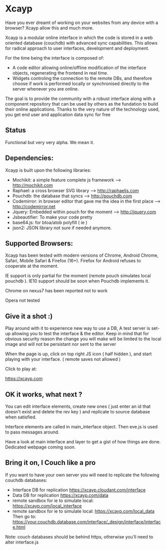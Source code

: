 Xcayp
=====

Have you ever dreamt of working on your websites from any device with a browser? Xcayp allow this and much more.

Xcayp is a modular online interface in which the code is stored in a web oriented database (couchdb) with advanced 
sync capabilities. This allows for radical approach to user interfaces, development and deployment.  

For the time being the interface is composed of:
 - A code editor allowing online/offline modification of the interface objects, regenerating the frontend in real time.
 - Widgets controling the connection to the remote DBs, and therefore choose if work is performed locally 
or synchronised directly to the server whenever you are online.


The goal is to provide the community with a robust interface along with a component repository that can be used by 
others as the fundation to build their online applications. Thanks to the very nature of the technology used, you get end 
user and application data sync for free


Status
------

Functional but very very alpha. We mean it.

Dependencies:
-------------
Xcayp is built upon the following libraries:
- Mochikit: a simple feature complete js framework    					 --> http://mochikit.com
- Raphael: a cross browser SVG library										 --> http://raphaeljs.com
- Pouchdb: the database that syncs											 --> http://pouchdb.com
- Codemirror: in browser editor that gave me the idea in the first place		 --> http://codemirror.net
- Jquery: Embedded within pouch for the moment								 --> http://jquery.com
- Jsbeautifier: To make your code pretty
- base64.js: for btoa/atob polyfill ( ie )
- json2: JSON library not sure if needed anymore.

Supported Browsers:
------------------
Xcayp has been tested with modern versions of Chrome, Android Chrome, Safari, Mobile Safari & Firefox (16+).
Firefox for Android refuses to cooperate at the moment.

IE support is only partial for the moment (remote pouch simulates local pouchdb ). IE10 support should be 
soon when Pouchdb implements it.

Chrome on nexus7 has been reported not to work

Opera not tested

Give it a shot :)
----------------

Play around with it to experience new way to use a DB, A test server is set-up allowing you to test the interface & 
the editor. Keep in mind that for obvious security reason the change you will make will be limited to the local image 
and will not be persistant nor sent to the server



When the page is up, click on top right JS icon ( half hidden ), and start playing with your interface.
( remote saves not allowed )

Click to play at:

https://xcayp.com



OK it works, what next ?
------------------------

You can edit interface elements, create new ones ( just enter an id that doesn't exist and delete the rev key ) and replicate to source database when satisfied.

Interface elements are called in main_interface object. Then eve.js is used to pass messages around.

Have a look at main interface and layer to get a gist of how things are done.
Dedicated webpage coming soon.



Bring it on, I Couch like a pro
-------------------------------

If you want to have your own server you will need to replicate the following couchdb databases:
 - Interface DB for replication https://xcayp.cloudant.com/interface
 - Data DB for replication https://xcayp.com/data
 - remote sandbox for ie to simulate local: https://xcayp.com/local_interface
 - remote sandbox for ie to simulate local: https://xcayp.com/local_data
Then go to: https://your.couchdb.database.com/interface/_design/interface/interface.html

Note: couch databases should be behind https, otherwise you'll need to alter interface.js


